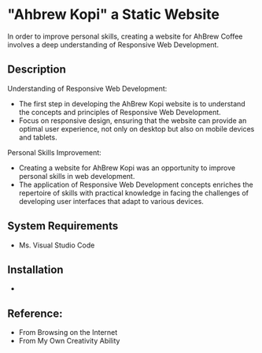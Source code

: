 # "Ahbrew Kopi" a Static Website
In order to improve personal skills, creating a website for AhBrew Coffee involves a deep understanding of Responsive Web Development.

## Description
Understanding of Responsive Web Development:
- The first step in developing the AhBrew Kopi website is to understand the concepts and principles of Responsive Web Development.
- Focus on responsive design, ensuring that the website can provide an optimal user experience, not only on desktop but also on mobile devices and tablets.

Personal Skills Improvement:
- Creating a website for AhBrew Kopi was an opportunity to improve personal skills in web development.
- The application of Responsive Web Development concepts enriches the repertoire of skills with practical knowledge in facing the challenges of developing user interfaces that adapt to various devices.

## System Requirements
- Ms. Visual Studio Code

## Installation
- 

## Reference:
- From Browsing on the Internet
- From My Own Creativity Ability



